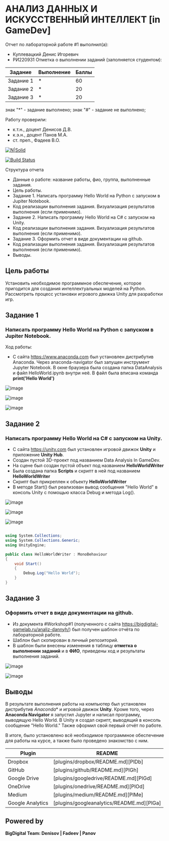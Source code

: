 # АНАЛИЗ ДАННЫХ И ИСКУССТВЕННЫЙ ИНТЕЛЛЕКТ [in GameDev]
Отчет по лабораторной работе #1 выполнил(а):
- Куплевацкий Денис Игоревич
- РИ220931
Отметка о выполнении заданий (заполняется студентом):

| Задание | Выполнение | Баллы |
| ------ | ------ | ------ |
| Задание 1 | * | 60 |
| Задание 2 | * | 20 |
| Задание 3 | * | 20 |

знак "*" - задание выполнено; знак "#" - задание не выполнено;

Работу проверили:
- к.т.н., доцент Денисов Д.В.
- к.э.н., доцент Панов М.А.
- ст. преп., Фадеев В.О.

[![N|Solid](https://cldup.com/dTxpPi9lDf.thumb.png)](https://nodesource.com/products/nsolid)

[![Build Status](https://travis-ci.org/joemccann/dillinger.svg?branch=master)](https://travis-ci.org/joemccann/dillinger)

Структура отчета

- Данные о работе: название работы, фио, группа, выполненные задания.
- Цель работы.
- Задание 1. Написать программу Hello World на Python с запуском в Jupiter Notebook.
- Код реализации выполнения задания. Визуализация результатов выполнения (если применимо).
- Задание 2. Написать программу Hello World на C# с запуском на Unity.
- Код реализации выполнения задания. Визуализация результатов выполнения (если применимо).
- Задание 3. Оформить отчет в виде документации на github.
- Код реализации выполнения задания. Визуализация результатов выполнения (если применимо).
- Выводы.

## Цель работы
Установить необходимое программное обеспечение, которое пригодится для создания интеллектуальных моделей на Python. Рассмотреть процесс установки игрового движка Unity для разработки игр.

## Задание 1
### Написать программу Hello World на Python с запуском в Jupiter Notebook.
Ход работы:
- С сайта https://www.anaconda.com был установлен дистрибутив Anaconda. Через anaconda-navigator был запущен инструмент Jupyter Notebook. В окне браузера была создана папка DataAnalysis и файл HelloWorld.ipynb внутри неё.
В файл была вписана команда **print('Hello World')**

![image](https://github.com/parallaxD/DA-in-GameDev-lab1/assets/81700733/11c8d099-5c07-4d7b-9c7b-41e8b01f7f41)

![image](https://github.com/parallaxD/DA-in-GameDev-lab1/assets/81700733/eb2735d0-dc29-457c-b3d0-04b010630aeb)

![image](https://github.com/parallaxD/DA-in-GameDev-lab1/assets/81700733/17a4dfca-e274-47cc-aac9-8fc41d05964f)


## Задание 2
### Написать программу Hello World на C# с запуском на Unity.

- С сайта https://unity.com был установлен игровой движок **Unity** и приложение **Unity Hub**.
- Создан пустой 3D-проект под названием Data Analysis In GameDev.
- На сцене был создан пустой объект под названием **HelloWorldWriter**
- Была создана папка **Scripts** и скрипт в ней под названием **HelloWorldWriter**
- Скрипт был прикреплен к объекту **HelloWorldWriter**
- В методе Start() был реализован вывод сообщения "Hello World" в консоль Unity с помощью класса Debug и метода Log().

![image](https://github.com/parallaxD/DA-in-GameDev-lab1/assets/81700733/56280e0b-9da9-453f-96f2-137b574f0aa6)

![image](https://github.com/parallaxD/DA-in-GameDev-lab1/assets/81700733/894fdb64-d627-47e0-9ebc-744e6d471886)

![image](https://github.com/parallaxD/DA-in-GameDev-lab1/assets/81700733/9c4c1ad9-c3e0-418b-b717-10083f930865)


```C#

using System.Collections;
using System.Collections.Generic;
using UnityEngine;

public class HelloWorldWriter : MonoBehaviour
{
    void Start()
    {
        Debug.Log("Hello World");
    }
}

```

## Задание 3
### Оформить отчет в виде документации на github.

- Из документа #Workshop#1 (полученного с сайта https://bigdigital-gamelab.ru/analiz-dannyh/) был получен шаблон отчёта по лабораторной работе.
- Шаблон был скопирован в личный репозиторий.
- В шаблон были внесены изменения в таблицу **отметка о выполнении заданий** и в **ФИО**, приведены ход и результаты выполнения заданий.

![image](https://github.com/parallaxD/DA-in-GameDev-lab1/assets/81700733/836077db-19d7-4078-a956-438ddf787a65)

![image](https://github.com/parallaxD/DA-in-GameDev-lab1/assets/81700733/6a498529-0e41-4bad-944b-63fc4bc9a6a2)




## Выводы

В результате выполнения работы на компьютер был установлен дистрибутив *Anaconda** и игровой движок **Unity**. Кроме того, через **Anaconda Navigator** я запустил Jupyter и написал программу, выводящую Hello World.
В Unity я создал скрипт, выводящий в консоль сообщение "Hello World."
Также оформил свой первый отчёт по работе.

В итоге, было установлено всё необходимое программное обеспечение для работы на курсе, а также было проведено знакомство с ним.

| Plugin | README |
| ------ | ------ |
| Dropbox | [plugins/dropbox/README.md][PlDb] |
| GitHub | [plugins/github/README.md][PlGh] |
| Google Drive | [plugins/googledrive/README.md][PlGd] |
| OneDrive | [plugins/onedrive/README.md][PlOd] |
| Medium | [plugins/medium/README.md][PlMe] |
| Google Analytics | [plugins/googleanalytics/README.md][PlGa] |

## Powered by

**BigDigital Team: Denisov | Fadeev | Panov**
